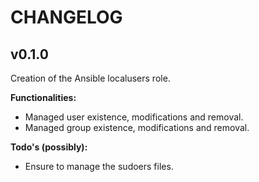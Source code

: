 # CHANGELOG

## v0.1.0

Creation of the Ansible localusers role.

**Functionalities:**

- Managed user existence, modifications and removal.
- Managed group existence, modifications and removal.

**Todo's (possibly):**

- Ensure to manage the sudoers files.
